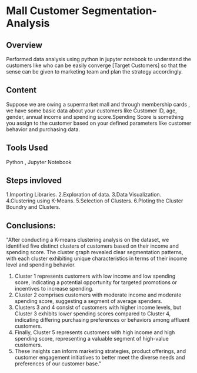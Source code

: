 # Mall Customer Segmentation-Analysis

## Overview
Performed data analysis using python in jupyter notebook to understand the customers like who can be easily converge [Target Customers] so that the sense can be given to marketing team and plan the strategy accordingly.

## Content
Suppose we are owing a supermarket mall and through membership cards , we have some basic data about your customers like Customer ID, age, gender, annual income and spending score.Spending Score is something you assign to the customer based on your defined parameters like customer behavior and purchasing data.

## Tools Used
Python , Jupyter Notebook

## Steps invloved
1.Importing Libraries.
2.Exploration of data.
3.Data Visualization.
4.Clustering using K-Means.
5.Selection of Clusters.
6.Ploting the Cluster Boundry and Clusters.

## Conclusions:
"After conducting a K-means clustering analysis on the dataset, we identified five distinct clusters of customers based on their income and spending score. The cluster graph revealed clear segmentation patterns, with each cluster exhibiting unique characteristics in terms of their income level and spending behavior. 
1. Cluster 1 represents customers with low income and low spending score, indicating a potential opportunity for targeted promotions or incentives to increase spending.
2. Cluster 2 comprises customers with moderate income and moderate spending score, suggesting a segment of average spenders.
3.  Clusters 3 and 4 consist of customers with higher income levels, but Cluster 3 exhibits lower spending scores compared to Cluster 4, indicating differing purchasing preferences or behaviors among affluent customers.
4.  Finally, Cluster 5 represents customers with high income and high spending score, representing a valuable segment of high-value customers.
5.  These insights can inform marketing strategies, product offerings, and customer engagement initiatives to better meet the diverse needs and preferences of our customer base."





